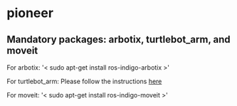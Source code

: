 # pioneer

## Mandatory packages: arbotix, turtlebot_arm, and moveit

For arbotix: '< sudo apt-get install ros-indigo-arbotix >' 

For turtlebot_arm: Please follow the instructions [here](http://wiki.ros.org/turtlebot_arm/Tutorials/InstallationInstructions)

For moveit: '< sudo apt-get install ros-indigo-moveit >'
